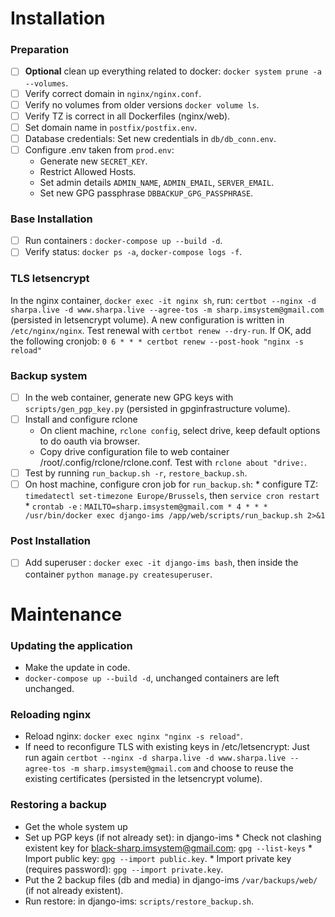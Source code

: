 # Installation

### Preparation
- [ ] **Optional** clean up everything related to docker: `docker system prune -a --volumes`.
- [ ] Verify correct domain in `nginx/nginx.conf`.
- [ ] Verify no volumes from older versions `docker volume ls`.
- [ ] Verify TZ is correct in all Dockerfiles (nginx/web).
- [ ] Set domain name in `postfix/postfix.env`.
- [ ] Database credentials: Set new credentials in `db/db_conn.env`.
- [ ] Configure .env taken from `prod.env`:
  * Generate new `SECRET_KEY`.
  * Restrict Allowed Hosts.
  * Set admin details `ADMIN_NAME`, `ADMIN_EMAIL`, `SERVER_EMAIL`.
  * Set new GPG passphrase `DBBACKUP_GPG_PASSPHRASE`.
  
### Base Installation
- [ ] Run containers : `docker-compose up --build -d`.
- [ ] Verify status: `docker ps -a`, `docker-compose logs -f`.

### TLS letsencrypt
In the nginx container, `docker exec -it nginx sh`, run: `certbot --nginx -d sharpa.live -d www.sharpa.live --agree-tos -m sharp.imsystem@gmail.com` (persisted in letsencrypt volume).
A new configuration is written in `/etc/nginx/nginx`.
Test renewal with `certbot renew --dry-run`.
If OK, add the following cronjob: `0 6 * * * certbot renew --post-hook "nginx -s reload"`


### Backup system
- [ ] In the web container, generate new GPG keys with `scripts/gen_pgp_key.py` (persisted in gpginfrastructure volume).
- [ ] Install and configure rclone
    * On client machine, `rclone config`, select drive, keep default options to do oauth via browser.
    * Copy drive configuration file to web container /root/.config/rclone/rclone.conf. Test with `rclone about "drive:`.
- [ ] Test by running `run_backup.sh -r`, `restore_backup.sh`.
- [ ] On host machine, configure cron job for `run_backup.sh`:
      * configure TZ: `timedatectl set-timezone Europe/Brussels`, then `service cron restart`
      * `crontab -e` :  ```
        MAILTO=sharp.imsystem@gmail.com
        * 4 * * * /usr/bin/docker exec django-ims /app/web/scripts/run_backup.sh 2>&1
        ```

### Post Installation
- [ ] Add superuser : `docker exec -it django-ims bash`, then inside the container `python manage.py createsuperuser`.


# Maintenance
### Updating the application
- Make the update in code.
- `docker-compose up --build -d`, unchanged containers are left unchanged.

### Reloading nginx
- Reload nginx: `docker exec nginx "nginx -s reload"`.
- If need to reconfigure TLS with existing keys in /etc/letsencrypt: Just run again `certbot --nginx -d sharpa.live -d www.sharpa.live --agree-tos -m sharp.imsystem@gmail.com` and choose to reuse the existing certificates (persisted in the letsencrypt volume).

### Restoring a backup
- Get the whole system up
- Set up PGP keys (if not already set): in django-ims 
      * Check not clashing existent key for black-sharp.imsystem@gmail.com: `gpg --list-keys`
      * Import public key: `gpg --import public.key`.
      * Import private key (requires password): `gpg --import private.key`.
- Put the 2 backup files (db and media) in django-ims `/var/backups/web/` (if not already existent).
- Run restore: in django-ims: `scripts/restore_backup.sh`.